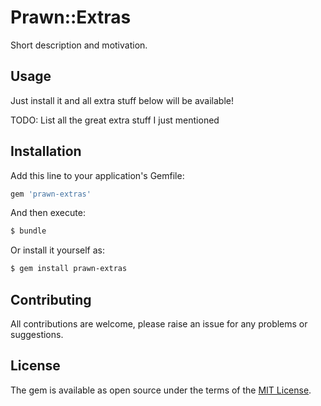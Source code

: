 # Prawn::Extras
Short description and motivation.

## Usage
Just install it and all extra stuff below will be available!

TODO: List all the great extra stuff I just mentioned

## Installation
Add this line to your application's Gemfile:

```ruby
gem 'prawn-extras'
```

And then execute:
```bash
$ bundle
```

Or install it yourself as:
```bash
$ gem install prawn-extras
```

## Contributing
All contributions are welcome, please raise an issue for any problems or
suggestions.

## License
The gem is available as open source under the terms of the
[MIT License](http://opensource.org/licenses/MIT).

